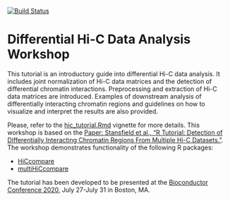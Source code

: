 [![Build Status](https://travis-ci.org/dozmorovlab/HiCcompareWorkshop.svg?branch=master)](https://travis-ci.org/dozmorovlab/HiCcompareWorkshop)

# Differential Hi-C Data Analysis Workshop

This tutorial is an introductory guide into differential Hi-C data analysis. It includes joint normalization of Hi-C data matrices and the detection of differential chromatin interactions. Preprocessing and extraction of Hi-C data matrices are introduced. Examples of downstream analysis of differentially interacting chromatin regions and guidelines on how to visualize and interpret the results are also provided.

Please, refer to the [hic_tutorial.Rmd](vignettes/hic_tutorial.Rmd) vignette for more details. This workshop is based on the [Paper: Stansfield et al., “R Tutorial: Detection of Differentially Interacting Chromatin Regions From Multiple Hi-C Datasets.”](https://currentprotocols.onlinelibrary.wiley.com/doi/abs/10.1002/cpbi.76). The workshop demonstrates functionality of the following R packages:

* [HiCcompare](https://www.bioconductor.org/packages/HiCcompare)
* [multiHiCcompare](https://bioconductor.org/packages/multiHiCcompare)

The tutorial has been developed to be presented at the [Bioconductor Conference 2020](https://bioc2020.bioconductor.org/), July 27-July 31 in Boston, MA.
